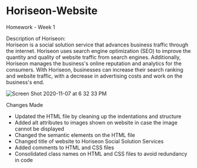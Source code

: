 # Horiseon-Website
Homework - Week 1

Description of Horiseon:  
Horiseon is a social solution service that advances business traffic through the internet. Horiseon uses search engine optimization (SEO) to improve the quantity and quality of website traffic from search engines. Additionally, Horiseon manages the business's online reputation and analytics for the consumers. With Horiseon, businesses can increase their search ranking and website traffic, with a decrease in advertising costs and work on the business's end. 

![Screen Shot 2020-11-07 at 6 32 33 PM](https://user-images.githubusercontent.com/71292617/98455693-e63b8180-2128-11eb-824d-1851fb365aaf.png)

Changes Made
- Updated the HTML file by cleaning up the indentations and structure
- Added alt attributes to images shown on website in case the image cannot be displayed
- Changed the semantic elements on the HTML file
- Changed title of website to Horiseon Social Solution Services
- Added comments to HTML and CSS files
- Consolidated class names on HTML and CSS files to avoid redundancy in code
